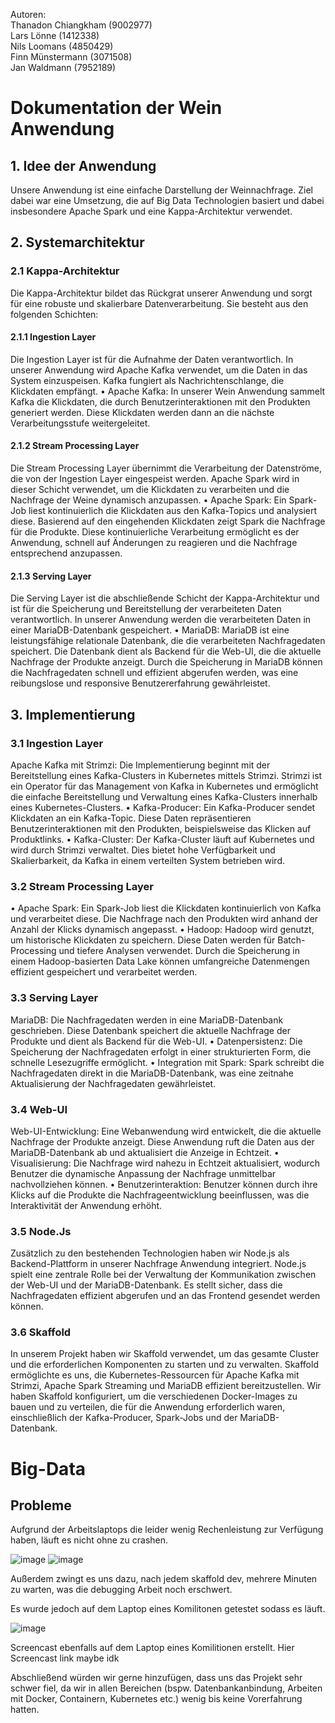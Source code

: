 Autoren:  
Thanadon Chiangkham (9002977)  
Lars Lönne (1412338)  
Nils Loomans (4850429)  
Finn Münstermann (3071508)  
Jan Waldmann (7952189)

 
# Dokumentation der Wein Anwendung
## 1. Idee der Anwendung
Unsere Anwendung ist eine einfache Darstellung der Weinnachfrage. Ziel dabei war eine Umsetzung, die auf Big Data Technologien basiert und dabei insbesondere Apache Spark und eine Kappa-Architektur verwendet.

## 2. Systemarchitektur

### 2.1 Kappa-Architektur
Die Kappa-Architektur bildet das Rückgrat unserer Anwendung und sorgt für eine robuste und skalierbare Datenverarbeitung. Sie besteht aus den folgenden Schichten:

#### 2.1.1 Ingestion Layer
Die Ingestion Layer ist für die Aufnahme der Daten verantwortlich. In unserer Anwendung wird Apache Kafka verwendet, um die Daten in das System einzuspeisen. Kafka fungiert als Nachrichtenschlange, die Klickdaten empfängt.
•	Apache Kafka: In unserer Wein Anwendung sammelt Kafka die Klickdaten, die durch Benutzerinteraktionen mit den Produkten generiert werden. Diese Klickdaten werden dann an die nächste Verarbeitungsstufe weitergeleitet.
#### 2.1.2 Stream Processing Layer
Die Stream Processing Layer übernimmt die Verarbeitung der Datenströme, die von der Ingestion Layer eingespeist werden. Apache Spark wird in dieser Schicht verwendet, um die Klickdaten zu verarbeiten und die Nachfrage der Weine dynamisch anzupassen.
•	Apache Spark: Ein Spark-Job liest kontinuierlich die Klickdaten aus den Kafka-Topics und analysiert diese. Basierend auf den eingehenden Klickdaten zeigt Spark die Nachfrage für die Produkte. Diese kontinuierliche Verarbeitung ermöglicht es der Anwendung, schnell auf Änderungen zu reagieren und die Nachfrage entsprechend anzupassen. 

#### 2.1.3 Serving Layer
Die Serving Layer ist die abschließende Schicht der Kappa-Architektur und ist für die Speicherung und Bereitstellung der verarbeiteten Daten verantwortlich. In unserer Anwendung werden die verarbeiteten Daten in einer MariaDB-Datenbank gespeichert.
•	MariaDB: MariaDB ist eine leistungsfähige relationale Datenbank, die die verarbeiteten Nachfragedaten speichert. Die Datenbank dient als Backend für die Web-UI, die die aktuelle Nachfrage der Produkte anzeigt. Durch die Speicherung in MariaDB können die Nachfragedaten schnell und effizient abgerufen werden, was eine reibungslose und responsive Benutzererfahrung gewährleistet.
## 3. Implementierung
### 3.1 Ingestion Layer
Apache Kafka mit Strimzi: Die Implementierung beginnt mit der Bereitstellung eines Kafka-Clusters in Kubernetes mittels Strimzi. Strimzi ist ein Operator für das Management von Kafka in Kubernetes und ermöglicht die einfache Bereitstellung und Verwaltung eines Kafka-Clusters innerhalb eines Kubernetes-Clusters.
•	Kafka-Producer: Ein Kafka-Producer sendet Klickdaten an ein Kafka-Topic. Diese Daten repräsentieren Benutzerinteraktionen mit den Produkten, beispielsweise das Klicken auf Produktlinks.
•	Kafka-Cluster: Der Kafka-Cluster läuft auf Kubernetes und wird durch Strimzi verwaltet. Dies bietet hohe Verfügbarkeit und Skalierbarkeit, da Kafka in einem verteilten System betrieben wird.
### 3.2 Stream Processing Layer
•	Apache Spark: Ein Spark-Job liest die Klickdaten kontinuierlich von Kafka und verarbeitet diese. Die Nachfrage nach den Produkten wird anhand der Anzahl der Klicks dynamisch angepasst.
•	Hadoop: Hadoop wird genutzt, um historische Klickdaten zu speichern. Diese Daten werden für Batch-Processing und tiefere Analysen verwendet. Durch die Speicherung in einem Hadoop-basierten Data Lake können umfangreiche Datenmengen effizient gespeichert und verarbeitet werden.

### 3.3 Serving Layer
MariaDB: Die Nachfragedaten werden in eine MariaDB-Datenbank geschrieben. Diese Datenbank speichert die aktuelle Nachfrage der Produkte und dient als Backend für die Web-UI.
•	Datenpersistenz: Die Speicherung der Nachfragedaten erfolgt in einer strukturierten Form, die schnelle Lesezugriffe ermöglicht.
•	Integration mit Spark: Spark schreibt die Nachfragedaten direkt in die MariaDB-Datenbank, was eine zeitnahe Aktualisierung der Nachfragedaten gewährleistet.
### 3.4 Web-UI
Web-UI-Entwicklung: Eine Webanwendung wird entwickelt, die die aktuelle Nachfrage der Produkte anzeigt. Diese Anwendung ruft die Daten aus der MariaDB-Datenbank ab und aktualisiert die Anzeige in Echtzeit.
•	Visualisierung: Die Nachfrage wird nahezu in Echtzeit aktualisiert, wodurch Benutzer die dynamische Anpassung der Nachfrage unmittelbar nachvollziehen können.
•	Benutzerinteraktion: Benutzer können durch ihre Klicks auf die Produkte die Nachfrageentwicklung beeinflussen, was die Interaktivität der Anwendung erhöht.
### 3.5 Node.Js
Zusätzlich zu den bestehenden Technologien haben wir Node.js als Backend-Plattform in unserer Nachfrage Anwendung integriert. Node.js spielt eine zentrale Rolle bei der Verwaltung der Kommunikation zwischen der Web-UI und der MariaDB-Datenbank. Es stellt sicher, dass die Nachfragedaten effizient abgerufen und an das Frontend gesendet werden können.
### 3.6 Skaffold
In unserem Projekt haben wir Skaffold verwendet, um das gesamte Cluster und die erforderlichen Komponenten zu starten und zu verwalten. Skaffold ermöglichte es uns, die Kubernetes-Ressourcen für Apache Kafka mit Strimzi, Apache Spark Streaming und MariaDB effizient bereitzustellen. Wir haben Skaffold konfiguriert, um die verschiedenen Docker-Images zu bauen und zu verteilen, die für die Anwendung erforderlich waren, einschließlich der Kafka-Producer, Spark-Jobs und der MariaDB-Datenbank.

# Big-Data

## Probleme

Aufgrund der Arbeitslaptops die leider wenig Rechenleistung zur Verfügung haben, läuft es nicht ohne zu crashen.

![image](https://github.com/user-attachments/assets/9a0fd5c7-de05-495d-adc4-15dbce34ed03)
![image](https://github.com/user-attachments/assets/e4f9f4f9-b1a7-478d-9b0a-04909b783ff0)

Außerdem zwingt es uns dazu, nach jedem skaffold dev, mehrere Minuten zu warten, was die debugging Arbeit noch erschwert.


Es wurde jedoch auf dem Laptop eines Komilitonen getestet sodass es läuft.

![image](https://github.com/user-attachments/assets/9f8efbf3-423a-4a58-a7f2-fd2b1c45b5cc)

Screencast ebenfalls auf dem Laptop eines Komilitionen erstellt.
Hier Screencast link maybe idk

Abschließend würden wir gerne hinzufügen, dass uns das Projekt sehr schwer fiel, da wir in allen Bereichen (bspw. Datenbankanbindung, Arbeiten mit Docker, Containern, Kubernetes etc.) wenig bis keine Vorerfahrung hatten.

